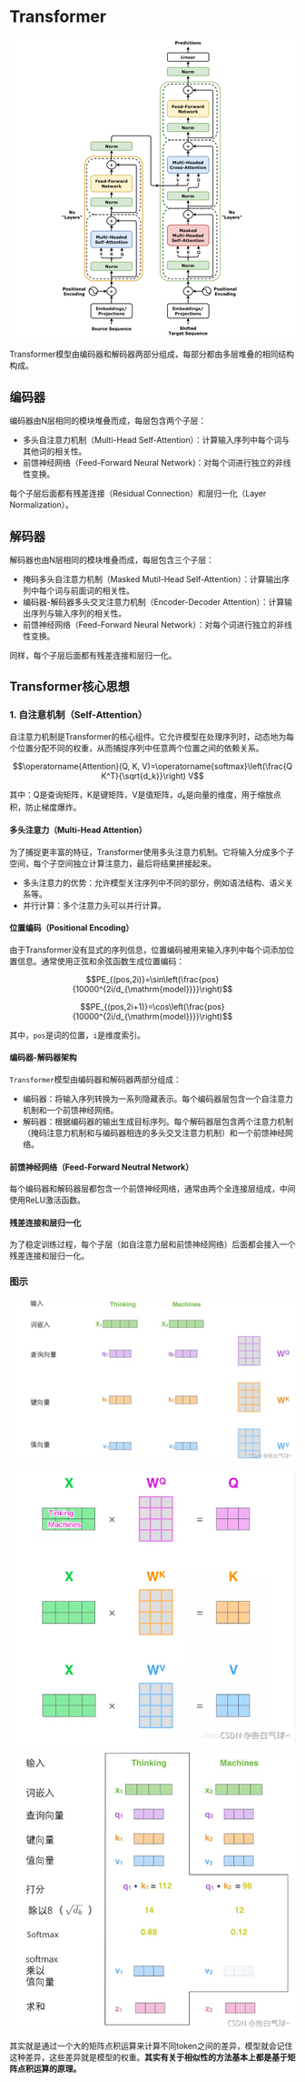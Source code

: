 # Transformer

![Transformer](assets/Transformer_full_architecture.png)

Transformer模型由编码器和解码器两部分组成，每部分都由多层堆叠的相同结构构成。

## 编码器

编码器由N层相同的模块堆叠而成，每层包含两个子层：

- 多头自注意力机制（Multi-Head Self-Attention）：计算输入序列中每个词与其他词的相关性。
- 前馈神经网络（Feed-Forward Neural Network)：对每个词进行独立的非线性变换。

每个子层后面都有残差连接（Residual Connection）和层归一化（Layer Normalization）。

## 解码器

解码器也由N层相同的模块堆叠而成，每层包含三个子层：

- 掩码多头自注意力机制（Masked Mutil-Head Self-Attention）：计算输出序列中每个词与前面词的相关性。
- 编码器-解码器多头交叉注意力机制（Encoder-Decoder Attention）：计算输出序列与输入序列的相关性。
- 前馈神经网络（Feed-Forward Neural Network）：对每个词进行独立的非线性变换。

同样，每个子层后面都有残差连接和层归一化。

## Transformer核心思想

### 1. 自注意机制（Self-Attention）

自注意力机制是Transformer的核心组件。它允许模型在处理序列时，动态地为每个位置分配不同的权重，从而捕捉序列中任意两个位置之间的依赖关系。

$$\operatorname{Attention}(Q, K, V)=\operatorname{softmax}\left(\frac{Q K^T}{\sqrt{d_k}}\right) V$$

其中：Q是查询矩阵，K是键矩阵，V是值矩阵，$d_k$是向量的维度，用于缩放点积，防止梯度爆炸。

#### 多头注意力（Multi-Head Attention）

为了捕捉更丰富的特征，Transformer使用多头注意力机制。它将输入分成多个子空间，每个子空间独立计算注意力，最后将结果拼接起来。

- 多头注意力的优势：允许模型关注序列中不同的部分，例如语法结构、语义关系等。
- 并行计算：多个注意力头可以并行计算。

#### 位置编码（Positional Encoding）

由于Transformer没有显式的序列信息，位置编码被用来输入序列中每个词添加位置信息。通常使用正弦和余弦函数生成位置编码：

$$PE_{(pos,2i)}=\sin\left(\frac{pos}{10000^{2i/d_{\mathrm{model}}}}\right)$$

$$PE_{(pos,2i+1)}=\cos\left(\frac{pos}{10000^{2i/d_{\mathrm{model}}}}\right)$$

其中，`pos`是词的位置，`i`是维度索引。

#### 编码器-解码器架构

`Transformer`模型由编码器和解码器两部分组成：

- 编码器：将输入序列转换为一系列隐藏表示。每个编码器层包含一个自注意力机制和一个前馈神经网络。
- 解码器：根据编码器的输出生成目标序列。每个解码器层包含两个注意力机制（掩码注意力机制和与编码器相连的多头交叉注意力机制）和一个前馈神经网络。

#### 前馈神经网络（Feed-Forward Neutral Network）

每个编码器和解码器层都包含一个前馈神经网络，通常由两个全连接层组成，中间使用ReLU激活函数。

#### 残差连接和层归一化

为了稳定训练过程，每个子层（如自注意力层和前馈神经网络）后面都会接入一个残差连接和层归一化。

### 图示

![在这里插入图片描述](assets/cc00beb97c344a486d07e3d9e8a58f06.png)

![在这里插入图片描述](assets/d027e1a13de1965169178cb2e5eb9ec1.png)

![在这里插入图片描述](assets/00994ceb6bf9e66db19611c496463364.png)

其实就是通过一个大的矩阵点积运算来计算不同token之间的差异，模型就会记住这种差异，这些差异就是模型的权重。**其实有关于相似性的方法基本上都是基于矩阵点积运算的原理。**

